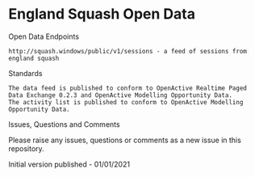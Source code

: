 # England Squash Open Data

Open Data Endpoints

    http://squash.windows/public/v1/sessions - a feed of sessions from england squash
    
Standards

    The data feed is published to conform to OpenActive Realtime Paged Data Exchange 0.2.3 and OpenActive Modelling Opportunity Data.
    The activity list is published to conform to OpenActive Modelling Opportunity Data.

Issues, Questions and Comments

Please raise any issues, questions or comments as a new issue in this repository.

Initial version published - 01/01/2021
